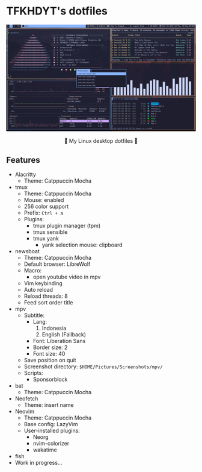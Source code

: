 # TFKHDYT's dotfiles

<div align=center>
  <img src='./assets/img/ricing-9-feb-2023.png' alt='thumbnail' />
</div>

<p align=center>🐧 My Linux desktop dotfiles 🐧</p>

## Features

- Alacritty
  - Theme: Catppuccin Mocha
- tmux
  - Theme: Catppuccin Mocha
  - Mouse: enabled
  - 256 color support
  - Prefix: `Ctrl + a`
  - Plugins:
    - tmux plugin manager (tpm)
    - tmux sensible
    - tmux yank
      - yank selection mouse: clipboard
- newsboat
  - Theme: Catppuccin Mocha
  - Default browser: LibreWolf
  - Macro:
    - open youtube video in mpv
  - Vim keybinding
  - Auto reload
  - Reload threads: 8
  - Feed sort order title
- mpv
  - Subtitle:
    - Lang:
      1. Indonesia
      2. English (Fallback)
    - Font: Liberation Sans
    - Border size: 2
    - Font size: 40
  - Save position on quit
  - Screenshot directory: `$HOME/Pictures/Screenshots/mpv/`
  - Scripts:
    - Sponsorblock
- bat
  - Theme: Catppuccin Mocha
- Neofetch
  - Theme: insert name
- Neovim
  - Theme: Catppuccin Mocha
  - Base config: LazyVim
  - User-installed plugins:
    - Neorg
    - nvim-colorizer
    - wakatime
- fish
- Work in progress...
